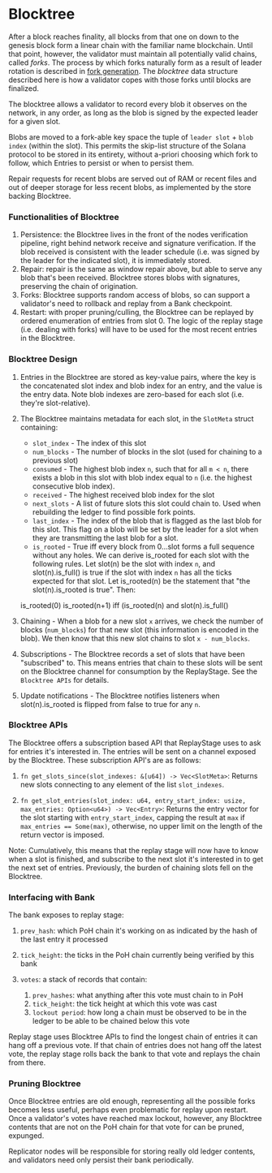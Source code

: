# Blocktree

After a block reaches finality, all blocks from that one on down
to the genesis block form a linear chain with the familiar name
blockchain. Until that point, however, the validator must maintain all
potentially valid chains, called *forks*. The process by which forks
naturally form as a result of leader rotation is described in
[fork generation](fork-generation.md). The *blocktree* data structure
described here is how a validator copes with those forks until blocks
are finalized.

The blocktree allows a validator to record every blob it observes
on the network, in any order, as long as the blob is signed by the expected
leader for a given slot.

Blobs are moved to a fork-able key space the tuple of `leader slot` + `blob
index` (within the slot).  This permits the skip-list structure of the Solana
protocol to be stored in its entirety, without a-priori choosing which fork to
follow, which Entries to persist or when to persist them.

Repair requests for recent blobs are served out of RAM or recent files and out
of deeper storage for less recent blobs, as implemented by the store backing
Blocktree.

### Functionalities of Blocktree

1. Persistence: the Blocktree lives in the front of the nodes verification
   pipeline, right behind network receive and signature verification.  If the
blob received is consistent with the leader schedule (i.e. was signed by the
leader for the indicated slot), it is immediately stored.
2. Repair: repair is the same as window repair above, but able to serve any
   blob that's been received. Blocktree stores blobs with signatures,
preserving the chain of origination.
3. Forks: Blocktree supports random access of blobs, so can support a
   validator's need to rollback and replay from a Bank checkpoint.
4. Restart: with proper pruning/culling, the Blocktree can be replayed by
   ordered enumeration of entries from slot 0.  The logic of the replay stage
(i.e. dealing with forks) will have to be used for the most recent entries in
the Blocktree.

### Blocktree Design

1. Entries in the Blocktree are stored as key-value pairs, where the key is the concatenated
slot index and blob index for an entry, and the value is the entry data. Note blob indexes are zero-based for each slot (i.e. they're slot-relative).

2. The Blocktree maintains metadata for each slot, in the `SlotMeta` struct containing:
      * `slot_index` - The index of this slot
      * `num_blocks` - The number of blocks in the slot (used for chaining to a previous slot)
      * `consumed` - The highest blob index `n`, such that for all `m < n`, there exists a blob in this slot with blob index equal to `n` (i.e. the highest consecutive blob index).
      * `received` - The highest received blob index for the slot
      * `next_slots` - A list of future slots this slot could chain to. Used when rebuilding
      the ledger to find possible fork points.
      * `last_index` - The index of the blob that is flagged as the last blob for this slot. This flag on a blob will be set by the leader for a slot when they are transmitting the last blob for a slot.
      * `is_rooted` - True iff every block from 0...slot forms a full sequence without any holes. We can derive is_rooted for each slot with the following rules. Let slot(n) be the slot with index `n`, and slot(n).is_full() is true if the slot with index `n` has all the ticks expected for that slot. Let is_rooted(n) be the statement that "the slot(n).is_rooted is true". Then:

      is_rooted(0)
      is_rooted(n+1) iff (is_rooted(n) and slot(n).is_full()

3. Chaining - When a blob for a new slot `x` arrives, we check the number of blocks (`num_blocks`) for that new slot (this information is encoded in the blob). We then know that this new slot chains to slot `x - num_blocks`.

4. Subscriptions - The Blocktree records a set of slots that have been "subscribed" to. This means entries that chain to these slots will be sent on the Blocktree channel for consumption by the ReplayStage. See the `Blocktree APIs` for details.

5. Update notifications - The Blocktree notifies listeners when slot(n).is_rooted is flipped from false to true for any `n`.

### Blocktree APIs

The Blocktree offers a subscription based API that ReplayStage uses to ask for entries it's interested in. The entries will be sent on a channel exposed by the Blocktree. These subscription API's are as follows:
   1. `fn get_slots_since(slot_indexes: &[u64]) -> Vec<SlotMeta>`: Returns new slots connecting to any element of the list `slot_indexes`.

   2. `fn get_slot_entries(slot_index: u64, entry_start_index: usize, max_entries: Option<u64>) -> Vec<Entry>`: Returns the entry vector for the slot starting with `entry_start_index`, capping the result at `max` if `max_entries == Some(max)`, otherwise, no upper limit on the length of the return vector is imposed.

Note: Cumulatively, this means that the replay stage will now have to know when a slot is finished, and subscribe to the next slot it's interested in to get the next set of entries. Previously, the burden of chaining slots fell on the Blocktree.

### Interfacing with Bank

The bank exposes to replay stage:

 1. `prev_hash`: which PoH chain it's working on as indicated by the hash of the last
    entry it processed
 2. `tick_height`: the ticks in the PoH chain currently being verified by this
    bank
 3. `votes`: a stack of records that contain:

    1. `prev_hashes`: what anything after this vote must chain to in PoH
    2. `tick_height`: the tick height at which this vote was cast
    3. `lockout period`: how long a chain must be observed to be in the ledger to
       be able to be chained below this vote

Replay stage uses Blocktree APIs to find the longest chain of entries it can
hang off a previous vote.  If that chain of entries does not hang off the
latest vote, the replay stage rolls back the bank to that vote and replays the
chain from there.

### Pruning Blocktree

Once Blocktree entries are old enough, representing all the possible forks
becomes less useful, perhaps even problematic for replay upon restart.  Once a
validator's votes have reached max lockout, however, any Blocktree contents
that are not on the PoH chain for that vote for can be pruned, expunged.

Replicator nodes will be responsible for storing really old ledger contents,
and validators need only persist their bank periodically.

